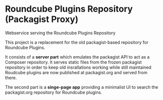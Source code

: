 # Roundcube Plugins Repository (Packagist Proxy)

Webservice serving the Roundcube Plugins Repository

This project is a replacement for the old packagist-based repository for Roundcube Plugins.

It consists of a **server part** which emulates the packagist API to act as a Composer repository.
It serves static files from the frozen packagist repository in order to keep old insrallations
working while still maintained Roudcube plugins are now published at packagist.org and served from there.

The second part is a **singe-page app** providing a minimalist UI to search the packagist.org repository
for Roundcube plugins.

